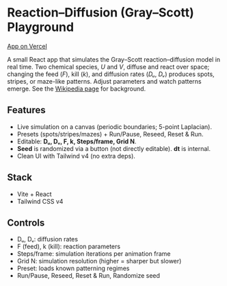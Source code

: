 # Reaction–Diffusion (Gray–Scott) Playground

[App on Vercel](https://reaction-diffusion-playground.vercel.app/)

A small React app that simulates the Gray–Scott reaction–diffusion model in real time. Two chemical species, *U* and *V*, diffuse and react over space; changing the feed (*F*), kill (*k*), and diffusion rates (*Dᵤ*, *Dᵥ*) produces spots, stripes, or maze-like patterns. Adjust parameters and watch patterns emerge. See the [Wikipedia page](https://en.wikipedia.org/wiki/Reaction%E2%80%93diffusion_system) for background.

## Features
- Live simulation on a canvas (periodic boundaries; 5-point Laplacian).
- Presets (spots/stripes/mazes) + Run/Pause, Reseed, Reset & Run.
- Editable: **Dᵤ, Dᵥ, F, k, Steps/frame, Grid N**.
- **Seed** is randomized via a button (not directly editable). **dt** is internal.
- Clean UI with Tailwind v4 (no extra deps).

## Stack
- Vite + React
- Tailwind CSS v4

## Controls
- Dᵤ, Dᵥ: diffusion rates
- F (feed), k (kill): reaction parameters
- Steps/frame: simulation iterations per animation frame
- Grid N: simulation resolution (higher = sharper but slower)
- Preset: loads known patterning regimes
- Run/Pause, Reseed, Reset & Run, Randomize seed
